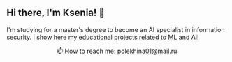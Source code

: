 ## Hi there, I'm Ksenia! 👋
I'm studying for a master's degree to become an AI specialist in information security. I show here my educational projects related to ML and AI!

<p align='center'>
   📫 How to reach me: <a href='mailto:polekhina01@mail.ru'>polekhina01@mail.ru</a>
</p>

<!--
**polekhina01/polekhina01** is a ✨ _special_ ✨ repository because its `README.md` (this file) appears on your GitHub profile.

Here are some ideas to get you started:

- 🔭 I’m currently working on ...
- 🌱 I’m currently learning ...
- 👯 I’m looking to collaborate on ...
- 🤔 I’m looking for help with ...
- 💬 Ask me about ...
- 📫 How to reach me: ...
- 😄 Pronouns: ...
- ⚡ Fun fact: ...
-->

